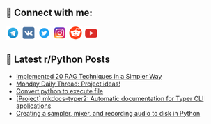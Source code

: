 ## 🔎 Connect with me:
[<img src="https://github.com/bullbesh/bullbesh/blob/main/images/Telegram.png" width="32" height="32" />](https://t.me/bullbesh)
[<img src="https://github.com/bullbesh/bullbesh/blob/main/images/VK.png" width="32" height="32" />](https://vk.com/bullbesh)
[<img src="https://github.com/bullbesh/bullbesh/blob/main/images/Twitter.png" width="32" height="32" />](https://twitter.com/bullbesh1)
[<img src="https://github.com/bullbesh/bullbesh/blob/main/images/Instagram.png" width="32" height="32" />](https://www.instagram.com/bullbesh)
[<img src="https://github.com/bullbesh/bullbesh/blob/main/images/Reddit.png" width="32" height="32" />](https://www.reddit.com/user/bullbesh)
[<img src="https://github.com/bullbesh/bullbesh/blob/main/images/YouTube.png" width="32" height="32" />](https://www.youtube.com/channel/UCtfjRs6uzgq5mfm8S06WTcg)

## 📕 Latest r/Python Posts
<!-- BLOG-POST-LIST:START -->
- [Implemented 20 RAG Techniques in a Simpler Way](https://www.reddit.com/r/Python/comments/1j7rl6o/implemented_20_rag_techniques_in_a_simpler_way/)
- [Monday Daily Thread: Project ideas!](https://www.reddit.com/r/Python/comments/1j7lij0/monday_daily_thread_project_ideas/)
- [Convert python to execute file](https://www.reddit.com/r/Python/comments/1j7iiz6/convert_python_to_execute_file/)
- [[Project] mkdocs-typer2: Automatic documentation for Typer CLI applications](https://www.reddit.com/r/Python/comments/1j7d34e/project_mkdocstyper2_automatic_documentation_for/)
- [Creating a sampler, mixer, and recording audio to disk in Python](https://www.reddit.com/r/Python/comments/1j78nqr/creating_a_sampler_mixer_and_recording_audio_to/)
<!-- BLOG-POST-LIST:END -->
